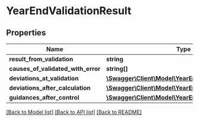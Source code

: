 # YearEndValidationResult

## Properties
Name | Type | Description | Notes
------------ | ------------- | ------------- | -------------
**result_from_validation** | **string** |  | [optional] 
**causes_of_validated_with_error** | **string[]** |  | [optional] 
**deviations_at_validation** | [**\Swagger\Client\Model\YearEndValidationDeviation[]**](YearEndValidationDeviation.md) |  | [optional] 
**deviations_after_calculation** | [**\Swagger\Client\Model\YearEndValidationDeviation[]**](YearEndValidationDeviation.md) |  | [optional] 
**guidances_after_control** | [**\Swagger\Client\Model\YearEndValidationGuidance[]**](YearEndValidationGuidance.md) |  | [optional] 

[[Back to Model list]](../README.md#documentation-for-models) [[Back to API list]](../README.md#documentation-for-api-endpoints) [[Back to README]](../README.md)


